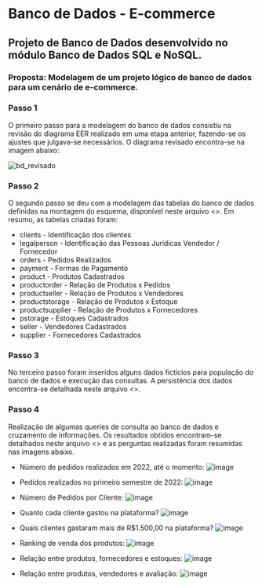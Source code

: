 # Banco de Dados - E-commerce

## Projeto de Banco de Dados desenvolvido no módulo **Banco de Dados SQL e NoSQL**.
### Proposta: Modelagem de um projeto lógico de banco de dados para um cenário de e-commerce. 

### Passo 1
O primeiro passo para a modelagem do banco de dados consistiu na revisão do diagrama EER realizado em uma etapa anterior, fazendo-se os ajustes que julgava-se necessários. 
O diagrama revisado encontra-se na imagem abaixo: 

![bd_revisado](https://user-images.githubusercontent.com/101302079/197658350-e3851a2c-8399-4d18-b0da-a70f1c09f982.png)

### Passo 2
O segundo passo se deu com a modelagem das tabelas do banco de dados definidas na montagem do esquema, disponível neste arquivo <>. Em resumo, as tabelas criadas foram: 
- clients - Identificação dos clientes 
- legalperson - Identificação das Pessoas Jurídicas Vendedor / Fornecedor
- orders - Pedidos Realizados
- payment - Formas de Pagamento
- product - Produtos Cadastrados
- productorder - Relação de Produtos x Pedidos
- productseller - Relação de Produtos x Vendedores
- productstorage - Relação de Produtos x Estoque
- productsupplier - Relação de Produtos x Fornecedores
- pstorage - Estoques Cadastrados
- seller - Vendedores Cadastrados
- supplier - Fornecedores Cadastrados

### Passo 3
No terceiro passo foram inseridos alguns dados fictícios para população do banco de dados e execução das consultas. A persistência dos dados encontra-se detalhada neste arquivo <>.

### Passo 4 
Realização de algumas queries de consulta ao banco de dados e cruzamento de informações. Os resultados obtidos encontram-se detalhados neste arquivo <> e as perguntas realizadas foram resumidas nas imagens abaixo. 

- Número de pedidos realizados em 2022, até o momento: 
![image](https://user-images.githubusercontent.com/101302079/197660369-8f79d7d8-b55c-45b0-9b0d-034afeca75a7.png)

- Pedidos realizados no primeiro semestre de 2022: 
![image](https://user-images.githubusercontent.com/101302079/197660390-3eb40309-8bd5-45c0-a48c-d6861d4e5afa.png)

- Número de Pedidos por Cliente:
![image](https://user-images.githubusercontent.com/101302079/197660593-3f114bf0-1a73-4613-8a91-d77ebdcc90fe.png)

- Quanto cada cliente gastou na plataforma? 
![image](https://user-images.githubusercontent.com/101302079/197660782-1b3b75fe-8d47-4b74-a622-520bd458c696.png)

- Quais clientes gastaram mais de R$1.500,00 na plataforma? 
![image](https://user-images.githubusercontent.com/101302079/197660948-4db538ca-06d9-4d70-94e5-ebc886197ce9.png)

- Ranking de venda dos produtos: 
![image](https://user-images.githubusercontent.com/101302079/197661019-d53d3916-b799-42c3-a491-e81fb2258d50.png)

- Relação entre produtos, fornecedores e estoques: 
![image](https://user-images.githubusercontent.com/101302079/197661166-c0a19201-2eed-4d72-8089-490716ef8d31.png)

- Relação entre produtos, vendedores e avaliação:
![image](https://user-images.githubusercontent.com/101302079/197661332-223900c5-120b-4952-b12a-e7ab2c01d71e.png)

